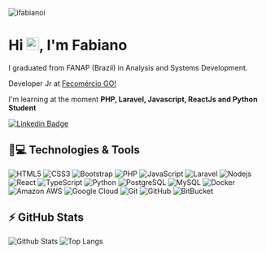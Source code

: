 <p align="left"><img src="https://komarev.com/ghpvc/?username=ifabianoi" alt="ifabianoi" /></p>


<h1 align = "justify"> Hi <img src="https://media.giphy.com/media/hvRJCLFzcasrR4ia7z/giphy.gif" width="25px">, I'm Fabiano</h1>
<p align="justify">I graduated from FANAP (Brazil) in Analysis and Systems Development. </p>

Developer Jr at [Fecomércio GO!](http://fecomerciogo.org.br)

I'm learning at the moment **PHP, Laravel, Javascript, ReactJs and Python Student**


[![Linkedin Badge](https://img.shields.io/badge/-ifabianoi-blue?style=flat-square&logo=Linkedin&logoColor=white&link=https://www.linkedin.com/in/ifabianoi/)](https://www.linkedin.com/in/ifabianoi/)

## 🚀💻 Technologies & Tools
![HTML5](https://img.shields.io/badge/HTML5-E34F26?style=for-the-badge&logo=html5&logoColor=white)
![CSS3](https://img.shields.io/badge/CSS3-1572B6?style=for-the-badge&logo=css3&logoColor=white)
![Bootstrap](https://img.shields.io/badge/Bootstrap-563D7C?style=for-the-badge&logo=bootstrap&logoColor=white)
![PHP](https://img.shields.io/badge/PHP-777BB4?style=for-the-badge&logo=php&logoColor=white)
![JavaScript](https://img.shields.io/badge/JavaScript-323330?style=for-the-badge&logo=javascript&logoColor=F7DF1E)
![Laravel](https://img.shields.io/badge/Laravel-FF2D20?style=for-the-badge&logo=laravel&logoColor=white)
![Nodejs](https://img.shields.io/badge/Node.js-339933?style=for-the-badge&logo=nodedotjs&logoColor=white)
![React](https://img.shields.io/badge/React-20232A?style=for-the-badge&logo=react&logoColor=61DAFB)
![TypeScript](https://img.shields.io/badge/TypeScript-007ACC?style=for-the-badge&logo=typescript&logoColor=white)
![Python](https://img.shields.io/badge/Python-3776AB?style=for-the-badge&logo=python&logoColor=white)
![PostgreSQL](https://img.shields.io/badge/PostgreSQL-316192?style=for-the-badge&logo=postgresql&logoColor=white)
![MySQL](https://img.shields.io/badge/MySQL-00000F?style=for-the-badge&logo=mysql&logoColor=white)
![Docker](https://img.shields.io/badge/Docker-2CA5E0?style=for-the-badge&logo=docker&logoColor=white)
![Amazon AWS](https://img.shields.io/badge/Amazon_AWS-232F3E?style=for-the-badge&logo=amazon-aws&logoColor=white)
![Google Cloud](https://img.shields.io/badge/Google_Cloud-4285F4?style=for-the-badge&logo=google-cloud&logoColor=white)
![Git](https://img.shields.io/badge/Git-F05032?style=for-the-badge&logo=git&logoColor=white)
![GitHub](https://img.shields.io/badge/GitHub-100000?style=for-the-badge&logo=github&logoColor=white)
![BitBucket](https://img.shields.io/badge/Bitbucket-330F63?style=for-the-badge&logo=bitbucket&logoColor=white)

## ⚡ GitHub Stats

![Github Stats](https://github-readme-stats.vercel.app/api?username=ifabianoi&show_icons=true&count_private=true&show_icons=true&include_all_commits=true&theme=vision-friendly-dark)
![Top Langs](https://github-readme-stats.vercel.app/api/top-langs/?username=ifabianoi&hide=TeX&layout=compact&theme=vision-friendly-dark)
